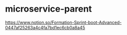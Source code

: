 # microservice-parent
https://www.notion.so/Formation-Sprint-boot-Advanced-0447af25263a4c4fa7bd1ec6cb0a8a45

